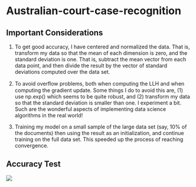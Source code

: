 # Australian-court-case-recognition

## Important Considerations

1. To get good accuracy, I have centered and normalized the data. That is, transform my data so that the mean of each dimension is zero, and the standard deviation is one. That is, subtract the mean vector from each data point, and then divide the result by the vector of standard deviations computed over the data set.

2. To avoid overﬂow problems, both when computing the LLH and when computing the gradient update. Some things I do to avoid this are, (1) use np.exp() which seems to be quite robust, and (2) transform my data so that the standard deviation is smaller than one. I experiment a bit. Such are the wonderful aspects of implementing data science algorithms in the real world!

3. Training my model on a small sample of the large data set (say, 10% of the documents) then using the result as an initialization, and continue training on the full data set. This speeded up the process of reaching convergence.


## Accuracy Test
![](/images/Accuracy)


